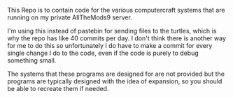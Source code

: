 This Repo is to contain code for the various computercraft systems that are running on my private AllTheMods9 server.

I'm using this instead of pastebin for sending files to the turtles, which is why the repo has like 40 commits per day. I don't think there is another way for me to do this so unfortunately I do have to make a commit for every single change I do to the code, even if the code is purely to debug something small.

The systems that these programs are designed for are not provided but the programs are typically designed with the idea of expansion, so you should be able to recreate them if needed. 
